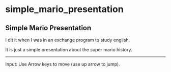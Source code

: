 simple_mario_presentation
=========================

Simple Mario Presentation
----------------------------------------------------------------------

I dit it when I was in an exchange program to study english.

It is just a simple presentation about the super mario history.


-----------------------------------------------------------------------
Input:
  Use Arrow keys to move (use up arrow to jump).
